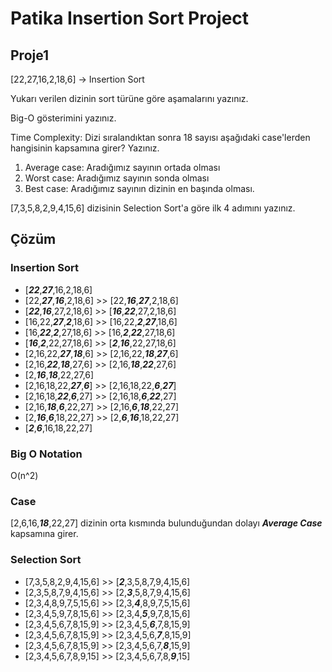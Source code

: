 # Patika Insertion Sort Project

## Proje1

[22,27,16,2,18,6] -> Insertion Sort

Yukarı verilen dizinin sort türüne göre aşamalarını yazınız.

Big-O gösterimini yazınız.

Time Complexity: Dizi sıralandıktan sonra 18 sayısı aşağıdaki case'lerden hangisinin kapsamına girer? Yazınız.

  1. Average case: Aradığımız sayının ortada olması
  2. Worst case: Aradığımız sayının sonda olması
  3. Best case: Aradığımız sayının dizinin en başında olması.

[7,3,5,8,2,9,4,15,6] dizisinin Selection Sort'a göre ilk 4 adımını yazınız.

## Çözüm

### Insertion Sort
* [***22***,***27***,16,2,18,6]
* [22,***27***,***16***,2,18,6] >> [22,***16***,***27***,2,18,6]
* [***22***,***16***,27,2,18,6] >> [***16***,***22***,27,2,18,6]
* [16,22,***27***,***2***,18,6] >> [16,22,***2***,***27***,18,6]
* [16,***22***,***2***,27,18,6] >> [16,***2***,***22***,27,18,6]
* [***16***,***2***,22,27,18,6] >> [***2***,***16***,22,27,18,6]
* [2,16,22,***27***,***18***,6] >> [2,16,22,***18***,***27***,6]
* [2,16,***22***,***18***,27,6] >> [2,16,***18***,***22***,27,6]
* [2,***16***,***18***,22,27,6]
* [2,16,18,22,***27***,***6***] >> [2,16,18,22,***6***,***27***]
* [2,16,18,***22***,***6***,27] >> [2,16,18,***6***,***22***,27]
* [2,16,***18***,***6***,22,27] >> [2,16,***6***,***18***,22,27]
* [2,***16***,***6***,18,22,27] >> [2,***6***,***16***,18,22,27]
* [***2***,***6***,16,18,22,27]

### Big O Notation
O(n^2)

### Case
[2,6,16,***18***,22,27] dizinin orta kısmında bulunduğundan dolayı ***Average Case*** kapsamına girer.

### Selection Sort
* [7,3,5,8,2,9,4,15,6] >> [***2***,3,5,8,7,9,4,15,6]
* [2,3,5,8,7,9,4,15,6] >> [2,***3***,5,8,7,9,4,15,6]
* [2,3,4,8,9,7,5,15,6] >> [2,3,***4***,8,9,7,5,15,6]
* [2,3,4,5,9,7,8,15,6] >> [2,3,4,***5***,9,7,8,15,6]
* [2,3,4,5,6,7,8,15,9] >> [2,3,4,5,***6***,7,8,15,9]
* [2,3,4,5,6,7,8,15,9] >> [2,3,4,5,6,***7***,8,15,9]
* [2,3,4,5,6,7,8,15,9] >> [2,3,4,5,6,7,***8***,15,9]
* [2,3,4,5,6,7,8,9,15] >> [2,3,4,5,6,7,8,***9***,15]
